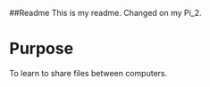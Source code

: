 ##Readme
This is my readme. Changed on my Pi_2.

# Purpose
To learn to share files between computers.